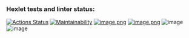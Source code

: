 ### Hexlet tests and linter status:
[![Actions Status](https://github.com/Giovaaanni99/java-project-61/actions/workflows/hexlet-check.yml/badge.svg)](https://github.com/Giovaaanni99/java-project-61/actions)
[![Maintainability](https://api.codeclimate.com/v1/badges/ead7830aa0eb670a37e6/maintainability)](https://codeclimate.com/github/Giovaaanni99/java-project-61/maintainability)
[![image.png](https://i.postimg.cc/28Gnv3sP/image.png)](https://postimg.cc/Tpyyv2Y9)
[![image.png](https://i.postimg.cc/fWgWsMSM/image.png)](https://postimg.cc/XXd6cSgP)
![image](https://github.com/user-attachments/assets/8e37851f-6e65-4d88-8443-9e884a1f1163)
![image](https://github.com/user-attachments/assets/410cb8c0-cfe7-4408-88e3-589f1814a0bb)
